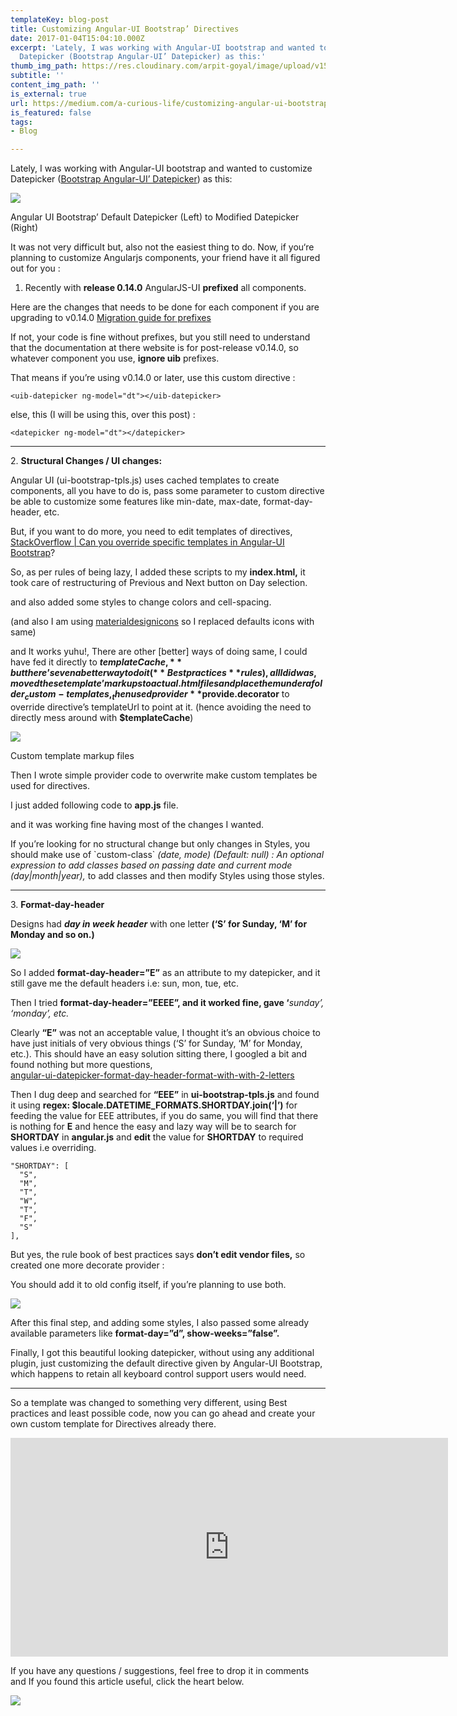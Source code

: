 ```yaml
---
templateKey: blog-post
title: Customizing Angular-UI Bootstrap’ Directives
date: 2017-01-04T15:04:10.000Z
excerpt: 'Lately, I was working with Angular-UI bootstrap and wanted to customize
  Datepicker (Bootstrap Angular-UI’ Datepicker) as this:'
thumb_img_path: https://res.cloudinary.com/arpit-goyal/image/upload/v1558450058/images/featured-images/angular-ui-bootstrap.jpg
subtitle: ''
content_img_path: ''
is_external: true
url: https://medium.com/a-curious-life/customizing-angular-ui-bootstrap-directives-c4461c12afa9
is_featured: false
tags:
- Blog

---
```

Lately, I was working with Angular-UI bootstrap and wanted to customize Datepicker ([Bootstrap Angular-UI’ Datepicker](http://angular-ui.github.io/bootstrap/#/datepicker)) as this:

![](https://res.cloudinary.com/arpit-goyal/image/upload/v1558450058/images/featured-images/angular-ui-bootstrap.jpg)

<figcaption>Angular UI Bootstrap’ Default Datepicker (Left) to Modified Datepicker (Right)</figcaption>

It was not very difficult but, also not the easiest thing to do. Now, if you‘re planning to customize Angularjs components, your friend have it all figured out for you :

1. Recently with **release 0.14.0** AngularJS-UI **prefixed** all components.

Here are the changes that needs to be done for each component if you are upgrading to v0.14.0 [Migration guide for prefixes](https://github.com/angular-ui/bootstrap/wiki/Migration-guide-for-prefixes)

If not, your code is fine without prefixes, but you still need to understand that the documentation at there website is for post-release v0.14.0, so whatever component you use, **ignore uib** prefixes.

That means if you’re using v0.14.0 or later, use this custom directive :

    <uib-datepicker ng-model="dt"></uib-datepicker>

else, this (I will be using this, over this post) :

    <datepicker ng-model="dt"></datepicker>

***

2\. **Structural Changes / UI changes:**

Angular UI (ui-bootstrap-tpls.js) uses cached templates to create components, all you have to do is, pass some parameter to custom directive be able to customize some features like min-date, max-date, format-day-header, etc.

But, if you want to do more, you need to edit templates of directives, [StackOverflow | Can you override specific templates in Angular-UI Bootstrap](http://stackoverflow.com/questions/17660947/can-you-override-specific-templates-in-angularui-bootstrap)?

So, as per rules of being lazy, I added these scripts to my **index.html,** it took care of restructuring of Previous and Next button on Day selection.

<script src="https://gist.github.com/92arpitgoyal/c84e99583d9b0e7ec207.js.js"></script>

and also added some styles to change colors and cell-spacing.

(and also I am using [materialdesignicons](https://materialdesignicons.com/) so I replaced defaults icons with same)

and It works yuhu!, There are other \[better\] ways of doing same, I could have fed it directly to **$templateCache,** but there’s even a better way to do it (**Best practices** rules), all I did was, moved these template’ markups to actual .html files and place them under a folder _custom-templates,_ then used provider **$provide.decorator** to override directive’s templateUrl to point at it. (hence avoiding the need to directly mess around with **$templateCache**)

![](https://res.cloudinary.com/arpit-goyal/image/upload/v1558072062/images/Customizing-Angular-UI-Bootstrap--Directives/1*LvxLvXZiDsH16gFpoP_dXg.png)

<figcaption>Custom template markup files</figcaption>

Then I wrote simple provider code to overwrite make custom templates be used for directives.

I just added following code to **app.js** file.

<script src="https://gist.github.com/92arpitgoyal/e934c15289402e8f7e8d.js.js"></script>

and it was working fine having most of the changes I wanted.

If you’re looking for no structural change but only changes in Styles, you should make use of \`custom-class\` _(date, mode) (Default: null) : An optional expression to add classes based on passing date and current mode (day|month|year),_ to add classes and then modify Styles using those styles.

***

3\. **Format-day-header**

Designs had **_day in week header_** with one letter **(‘S’ for Sunday, ‘M’ for Monday and so on.)**

![](https://res.cloudinary.com/arpit-goyal/image/upload/v1558072062/images/Customizing-Angular-UI-Bootstrap--Directives/1*fUnWgi5X8rq3-H68RUf5qg.png)

So I added **format-day-header=”E”** as an attribute  to my datepicker, and it still gave me the default headers i.e: sun, mon, tue, etc.

Then I tried **format-day-header=”EEEE”, and it worked fine, gave ‘**_sunday’, ‘monday’, etc._

Clearly **“E”** was not an acceptable value, I thought it’s an obvious choice to have just initials of very obvious things (‘S’ for Sunday, ‘M’ for Monday, etc.). This should have an easy solution sitting there, I googled a bit and found nothing but more questions,  
[angular-ui-datepicker-format-day-header-format-with-with-2-letters](http://stackoverflow.com/questions/31942788/angular-ui-datepicker-format-day-header-format-with-with-2-letters)

Then I dug deep and searched for **“EEE”** in **ui-bootstrap-tpls.js** and found it using **regex: $locale.DATETIME_FORMATS.SHORTDAY.join(‘|’)** for feeding the value for EEE attributes, if you do same, you will find that there is nothing for **E** and hence the easy and lazy way will be to search for **SHORTDAY** in **angular.js** and **edit** the value for **SHORTDAY** to required values i.e overriding.

    "SHORTDAY": [  
      "S",  
      "M",  
      "T",  
      "W",  
      "T",  
      "F",  
      "S"  
    ],

But yes, the rule book of best practices says **don’t edit vendor files,** so created one more decorate provider :

<script src="https://gist.github.com/92arpitgoyal/10b9e0a3a110f7ddaba7.js.js"></script>

You should add it to old config itself, if you’re planning to use both.

![](https://res.cloudinary.com/arpit-goyal/image/upload/v1558072062/images/Customizing-Angular-UI-Bootstrap--Directives/1*CtssURT2ZoiaD3HE9D4XaA.png)

After this final step, and adding some styles, I also passed some already available parameters like **format-day=”d”, show-weeks=”false”.**

Finally, I got this beautiful looking datepicker, without using any additional plugin, just customizing the default directive given by Angular-UI Bootstrap, which happens to retain all keyboard control support users would need.

***

So a template was changed to something very different, using Best practices and least possible code, now you can go ahead and create your own custom template for Directives already there.

<iframe src="https://contentupgrade.me/eW4az9JY.html?ref=" width="700" height="350" frameborder="0" scrolling="no"></iframe>

If you have any questions / suggestions, feel free to drop it in comments and If you found this article useful, click the heart below.

![](https://res.cloudinary.com/arpit-goyal/image/upload/v1558072062/images/Customizing-Angular-UI-Bootstrap--Directives/1*emxDrmtEiMy6h5JXecj-Og.gif)